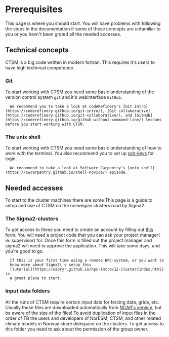 # Prerequisites
This page is where you should start. You will have problems with following the steps in the documentation if some of these concepts are unfamiliar to you or you havn't been grated all the needed accesses. 


## Technical concepts
CTSM is a big code written in modern fortran. This requires it's users to have high technical competence. 

### Git
To start working with CTSM you need some basic understanding of the version control system `git` and it's webinterface `GitHub`. 
```{discussion} Not familiar with git?  
  We recommend you to take a look at CodeRefinery's [Git intro](https://coderefinery.github.io/git-intro/), [Git collaborative](https://coderefinery.github.io/git-collaborative/), and [GitHub](https://coderefinery.github.io/github-without-command-line/) lessons before you start working with CTSM.
```
 
### The unix shell
To start working with CTSM you need some basic understanding of how to work with the terminal. You also recommend you to set up [ssh-keys](https://documentation.sigma2.no/getting_started/create_ssh_keys.html) for login. 
```{discussion} Not familiar with a terminal?  
  We recommend to take a look at Software Carpentry's [unix shell](https://swcarpentry.github.io/shell-novice/) episode. 
```

## Needed accesses 

To start to the cluster machines there are some 
This page is a guide to setup and use of CTSM on the norwegian clusters
rund by Sigma2. 

### The Sigma2-clusters
To get access to these you need to create an account by
filling out [this](https://www.metacenter.no/user/application/form/notur/) form. You will
need a project code that you can ask your project manager( ie.
supervisor) for. Once this form is filled out the project manager and
sigma2 will need to approve the application. This will take some days,
and you\'re good to go.

```{discussion} First time on a HPC-cluster? 
  If this is your first time using a remote HPC-system, or you want to
  know more about Sigma2\'s setup this
  [tutorial](https://sabryr.github.io/hpc-intro/12-cluster/index.html) is
  a great place to start.
```

### Input data folders
All the runs of CTSM require certain input data for forcing data, grids, etc. Usually these files are downloaded automatically from [NCAR's service](https://escomp.github.io/CESM/release-cesm2/downloading_cesm.html#downloading-input-data), but be aware of the size of the files! To avoid duplication of input files in the order of TB the users and developers of NorESM, CTSM, and other related climate models in Norway share diskspace on the clusters. To get access to this folder you need to ask about the permission of the group owner. 

